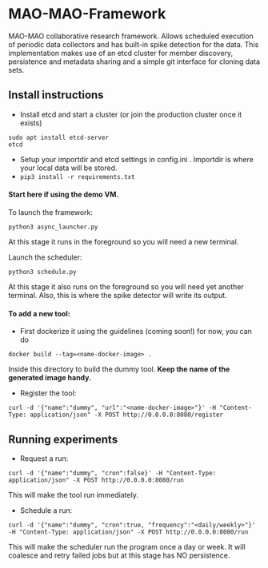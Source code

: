 # MAO-MAO-Framework

MAO-MAO collaborative research framework. Allows scheduled execution of periodic data collectors and has built-in spike detection for the data.
This implementation makes use of an etcd cluster for member discovery, persistence and metadata sharing and a simple git interface for cloning data sets.

## Install instructions

- Install etcd and start a cluster (or join the production cluster once it exists)
```
sudo apt install etcd-server
etcd
```
- Setup your importdir and etcd settings in config.ini . Importdir is where your local data will be stored.
- `pip3 install -r requirements.txt`

#### Start here if using the demo VM.
To launch the framework:
```
python3 async_launcher.py
```
At this stage it runs in the foreground so you will need a new terminal.

Launch the scheduler:
```
python3 schedule.py
```
At this stage it also runs on the foreground so you will need yet another terminal. Also, this is where the spike detector will write its output.

#### To add a new tool:
- First dockerize it using the guidelines (coming soon!) for now, you can do
```
docker build --tag=<name-docker-image> .
```
Inside this directory to build the dummy tool. **Keep the name of the generated image handy.**

- Register the tool:

 ```
 curl -d '{"name":"dummy", "url":"<name-docker-image>"}' -H "Content-Type: application/json" -X POST http://0.0.0.0:8080/register
 ```

## Running experiments
- Request a run:
```
curl -d '{"name":"dummy", "cron":false}' -H "Content-Type: application/json" -X POST http://0.0.0.0:8080/run
```
This will make the tool run immediately.

- Schedule a run:
```
curl -d '{"name":"dummy", "cron":true, "frequency":"<daily/weekly>"}' -H "Content-Type: application/json" -X POST http://0.0.0.0:8080/run
```
This will make the scheduler run the program once a day or week. It will coalesce and retry failed jobs but at this stage has NO persistence.
